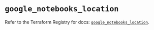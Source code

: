 # `google_notebooks_location`

Refer to the Terraform Registry for docs: [`google_notebooks_location`](https://registry.terraform.io/providers/hashicorp/google/6.49.3/docs/resources/notebooks_location).
